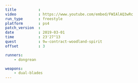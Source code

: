```yaml
---
title          :
video          : https://www.youtube.com/embed/FWIAlAQ3wRc
run_type       : freestyle
platform       : ps4
patch_version  :
date           : 2019-03-01
time           : 23'27"13
quest          : 9★-contract-woodland-spirit
offset         : 3

runners:
    - dongrean

weapons:
    - dual-blades
---
```

